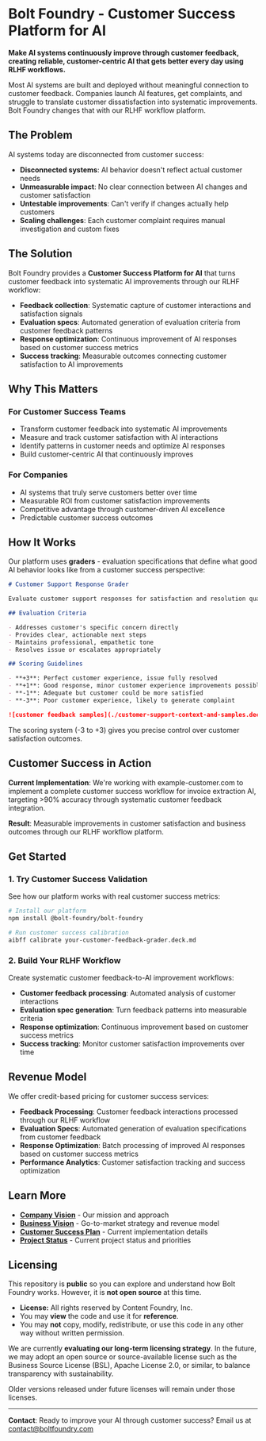 # Bolt Foundry - Customer Success Platform for AI

**Make AI systems continuously improve through customer feedback, creating
reliable, customer-centric AI that gets better every day using RLHF workflows.**

Most AI systems are built and deployed without meaningful connection to customer
feedback. Companies launch AI features, get complaints, and struggle to
translate customer dissatisfaction into systematic improvements. Bolt Foundry
changes that with our RLHF workflow platform.

## The Problem

AI systems today are disconnected from customer success:

- **Disconnected systems**: AI behavior doesn't reflect actual customer needs
- **Unmeasurable impact**: No clear connection between AI changes and customer
  satisfaction
- **Untestable improvements**: Can't verify if changes actually help customers
- **Scaling challenges**: Each customer complaint requires manual investigation
  and custom fixes

## The Solution

Bolt Foundry provides a **Customer Success Platform for AI** that turns customer
feedback into systematic AI improvements through our RLHF workflow:

- **Feedback collection**: Systematic capture of customer interactions and
  satisfaction signals
- **Evaluation specs**: Automated generation of evaluation criteria from
  customer feedback patterns
- **Response optimization**: Continuous improvement of AI responses based on
  customer success metrics
- **Success tracking**: Measurable outcomes connecting customer satisfaction to
  AI improvements

## Why This Matters

### For Customer Success Teams

- Transform customer feedback into systematic AI improvements
- Measure and track customer satisfaction with AI interactions
- Identify patterns in customer needs and optimize AI responses
- Build customer-centric AI that continuously improves

### For Companies

- AI systems that truly serve customers better over time
- Measurable ROI from customer satisfaction improvements
- Competitive advantage through customer-driven AI excellence
- Predictable customer success outcomes

## How It Works

Our platform uses **graders** - evaluation specifications that define what good
AI behavior looks like from a customer success perspective:

```markdown
# Customer Support Response Grader

Evaluate customer support responses for satisfaction and resolution quality.

## Evaluation Criteria

- Addresses customer's specific concern directly
- Provides clear, actionable next steps
- Maintains professional, empathetic tone
- Resolves issue or escalates appropriately

## Scoring Guidelines

- **+3**: Perfect customer experience, issue fully resolved
- **+1**: Good response, minor customer experience improvements possible
- **-1**: Adequate but customer could be more satisfied
- **-3**: Poor customer experience, likely to generate complaint

![customer feedback samples](./customer-support-context-and-samples.deck.toml)
```

The scoring system (-3 to +3) gives you precise control over customer
satisfaction outcomes.

## Customer Success in Action

**Current Implementation**: We're working with example-customer.com to implement
a complete customer success workflow for invoice extraction AI, targeting >90%
accuracy through systematic customer feedback integration.

**Result**: Measurable improvements in customer satisfaction and business
outcomes through our RLHF workflow platform.

## Get Started

### 1. Try Customer Success Validation

See how our platform works with real customer success metrics:

```bash
# Install our platform
npm install @bolt-foundry/bolt-foundry

# Run customer success calibration
aibff calibrate your-customer-feedback-grader.deck.md
```

### 2. Build Your RLHF Workflow

Create systematic customer feedback-to-AI improvement workflows:

- **Customer feedback processing**: Automated analysis of customer interactions
- **Evaluation spec generation**: Turn feedback patterns into measurable
  criteria
- **Response optimization**: Continuous improvement based on customer success
  metrics
- **Success tracking**: Monitor customer satisfaction improvements over time

## Revenue Model

We offer credit-based pricing for customer success services:

- **Feedback Processing**: Customer feedback interactions processed through our
  RLHF workflow
- **Evaluation Specs**: Automated generation of evaluation specifications from
  customer feedback
- **Response Optimization**: Batch processing of improved AI responses based on
  customer success metrics
- **Performance Analytics**: Customer satisfaction tracking and success
  optimization

## Learn More

- **[Company Vision](memos/guides/company-vision.md)** - Our mission and
  approach
- **[Business Vision](memos/guides/business-vision.md)** - Go-to-market strategy
  and revenue model
- **[Customer Success Plan](memos/plans/2025-07-14-customer-success-prompt-iteration-plan.md)** -
  Current implementation details
- **[Project Status](memos/guides/STATUS.md)** - Current project status and
  priorities

## Licensing

This repository is **public** so you can explore and understand how Bolt Foundry
works. However, it is **not open source** at this time.

- **License:** All rights reserved by Content Foundry, Inc.
- You may **view** the code and use it for **reference**.
- You may **not** copy, modify, redistribute, or use this code in any other way
  without written permission.

We are currently **evaluating our long-term licensing strategy**. In the future,
we may adopt an open source or source-available license such as the Business
Source License (BSL), Apache License 2.0, or similar, to balance transparency
with sustainability.

Older versions released under future licenses will remain under those licenses.

---

**Contact**: Ready to improve your AI through customer success? Email us at
[contact@boltfoundry.com](mailto:contact@boltfoundry.com)
